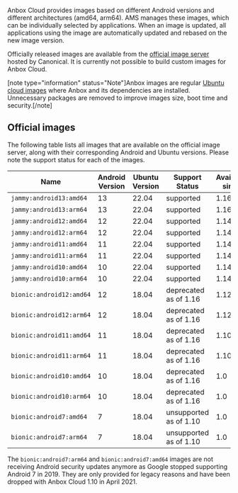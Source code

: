 Anbox Cloud provides images based on different Android versions and different architectures (amd64, arm64). AMS manages these images, which can be individually selected by applications. When an image is updated, all applications using the image are automatically updated and rebased on the new image version.

Officially released images are available from the [official image server](https://images.anbox-cloud.io) hosted by Canonical. It is currently not possible to build custom images for Anbox Cloud.

[note type="information" status="Note"]Anbox images are regular [Ubuntu cloud images](https://cloud-images.ubuntu.com/) where Anbox and its dependencies are installed. Unnecessary packages are removed to improve images size, boot time and security.[/note]

## Official images

The following table lists all images that are available on the official image server, along with their corresponding Android and Ubuntu versions. Please note the support status for each of the images.

| Name                        | Android Version | Ubuntu Version | Support Status     | Available since |
|-----------------------------|-----------------|----------------|------------|---------------|
| `jammy:android13:amd64`     | 13              | 22.04          | supported | 1.16 |
| `jammy:android13:arm64`     | 13              | 22.04          | supported | 1.16 |
| `jammy:android12:amd64`     | 12              | 22.04          | supported | 1.14 |
| `jammy:android12:arm64`     | 12              | 22.04          | supported | 1.14 |
| `jammy:android11:amd64`     | 11              | 22.04          | supported | 1.14 |
| `jammy:android11:arm64`     | 11              | 22.04          | supported | 1.14 |
| `jammy:android10:amd64`     | 10              | 22.04          | supported | 1.14 |
| `jammy:android10:arm64`     | 10              | 22.04          | supported | 1.14 |
| `bionic:android12:amd64`    | 12              | 18.04          | deprecated as of 1.16 | 1.12 |
| `bionic:android12:arm64`    | 12              | 18.04          | deprecated as of 1.16 | 1.12 |
| `bionic:android11:amd64`    | 11              | 18.04          | deprecated as of 1.16 | 1.10 |
| `bionic:android11:arm64`    | 11              | 18.04          | deprecated as of 1.16 | 1.10 |
| `bionic:android10:amd64`    | 10              | 18.04          | deprecated as of 1.16 | 1.0  |
| `bionic:android10:arm64`    | 10              | 18.04          | deprecated as of 1.16  | 1.0  |
| `bionic:android7:amd64`     | 7               | 18.04          | unsupported as of 1.10 | 1.0 |
| `bionic:android7:arm64`     | 7               | 18.04          | unsupported as of 1.10 | 1.0 |

The `bionic:android7:arm64` and `bionic:android7:amd64` images are not receiving Android security updates anymore as Google stopped supporting Android 7 in 2019. They are only provided for legacy reasons and have been dropped with Anbox Cloud 1.10 in April 2021.
